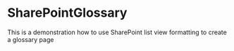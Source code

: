 # SharePointGlossary
This is a demonstration how to use SharePoint list view formatting to create a glossary page
